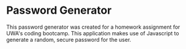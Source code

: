 # Password Generator

This password generator was created for a homework assignment for UWA's coding bootcamp.
This application makes use of Javascript to generate a random, secure password for the user. 
